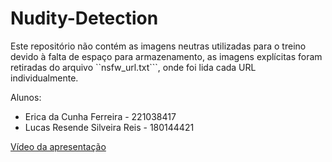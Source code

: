 # Nudity-Detection

Este repositório não contém as imagens neutras utilizadas para o treino devido à falta de espaço para armazenamento, as imagens explícitas foram retiradas do arquivo ``nsfw_url.txt```, onde foi lida cada URL individualmente.

Alunos:

- Erica da Cunha Ferreira - 221038417
- Lucas Resende Silveira Reis - 180144421

[Vídeo da apresentação](https://youtu.be/UeCgOFEveEA)
